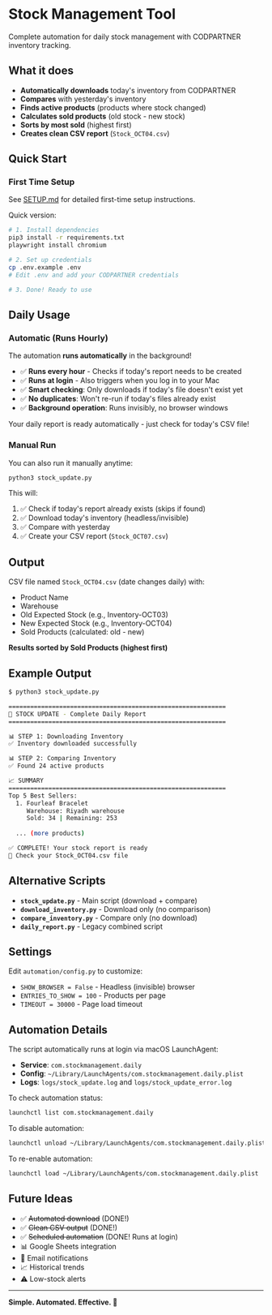 # Stock Management Tool

Complete automation for daily stock management with CODPARTNER inventory tracking.

## What it does

- **Automatically downloads** today's inventory from CODPARTNER
- **Compares** with yesterday's inventory
- **Finds active products** (products where stock changed)
- **Calculates sold products** (old stock - new stock)
- **Sorts by most sold** (highest first)
- **Creates clean CSV report** (`Stock_OCT04.csv`)

## Quick Start

### First Time Setup

See [SETUP.md](SETUP.md) for detailed first-time setup instructions.

Quick version:
```bash
# 1. Install dependencies
pip3 install -r requirements.txt
playwright install chromium

# 2. Set up credentials
cp .env.example .env
# Edit .env and add your CODPARTNER credentials

# 3. Done! Ready to use
```

## Daily Usage

### Automatic (Runs Hourly)

The automation **runs automatically** in the background!

- ✅ **Runs every hour** - Checks if today's report needs to be created
- ✅ **Runs at login** - Also triggers when you log in to your Mac
- ✅ **Smart checking**: Only downloads if today's file doesn't exist yet
- ✅ **No duplicates**: Won't re-run if today's files already exist
- ✅ **Background operation**: Runs invisibly, no browser windows

Your daily report is ready automatically - just check for today's CSV file!

### Manual Run

You can also run it manually anytime:

```bash
python3 stock_update.py
```

This will:
1. ✅ Check if today's report already exists (skips if found)
2. ✅ Download today's inventory (headless/invisible)
3. ✅ Compare with yesterday
4. ✅ Create your CSV report (`Stock_OCT07.csv`)

## Output

CSV file named `Stock_OCT04.csv` (date changes daily) with:
- Product Name
- Warehouse
- Old Expected Stock (e.g., Inventory-OCT03)
- New Expected Stock (e.g., Inventory-OCT04)
- Sold Products (calculated: old - new)

**Results sorted by Sold Products (highest first)**

## Example Output

```bash
$ python3 stock_update.py

============================================================
🚀 STOCK UPDATE - Complete Daily Report
============================================================

📊 STEP 1: Downloading Inventory
✅ Inventory downloaded successfully

📊 STEP 2: Comparing Inventory
✅ Found 24 active products

📈 SUMMARY
============================================================
Top 5 Best Sellers:
  1. Fourleaf Bracelet
     Warehouse: Riyadh warehouse
     Sold: 34 | Remaining: 253
  
  ... (more products)

✅ COMPLETE! Your stock report is ready
📄 Check your Stock_OCT04.csv file
```

## Alternative Scripts

- **`stock_update.py`** - Main script (download + compare)
- **`download_inventory.py`** - Download only (no comparison)
- **`compare_inventory.py`** - Compare only (no download)
- **`daily_report.py`** - Legacy combined script

## Settings

Edit `automation/config.py` to customize:
- `SHOW_BROWSER = False` - Headless (invisible) browser
- `ENTRIES_TO_SHOW = 100` - Products per page
- `TIMEOUT = 30000` - Page load timeout

## Automation Details

The script automatically runs at login via macOS LaunchAgent:
- **Service**: `com.stockmanagement.daily`
- **Config**: `~/Library/LaunchAgents/com.stockmanagement.daily.plist`
- **Logs**: `logs/stock_update.log` and `logs/stock_update_error.log`

To check automation status:
```bash
launchctl list com.stockmanagement.daily
```

To disable automation:
```bash
launchctl unload ~/Library/LaunchAgents/com.stockmanagement.daily.plist
```

To re-enable automation:
```bash
launchctl load ~/Library/LaunchAgents/com.stockmanagement.daily.plist
```

## Future Ideas

- ✅ ~~Automated download~~ (DONE!)
- ✅ ~~Clean CSV output~~ (DONE!)
- ✅ ~~Scheduled automation~~ (DONE! Runs at login)
- 📊 Google Sheets integration
- 📧 Email notifications
- 📈 Historical trends
- ⚠️ Low-stock alerts

---

**Simple. Automated. Effective. 🚀**
